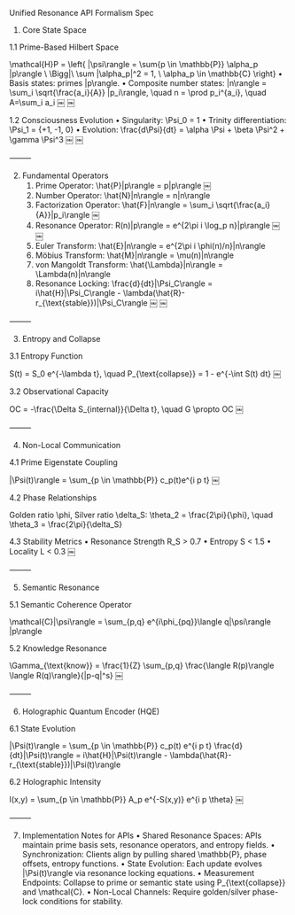 Unified Resonance API Formalism Spec

1. Core State Space

1.1 Prime-Based Hilbert Space

\mathcal{H}P = \left\{ |\psi\rangle = \sum{p \in \mathbb{P}} \alpha_p |p\rangle \ \Bigg|\ \sum |\alpha_p|^2 = 1, \ \alpha_p \in \mathbb{C} \right\}
	•	Basis states: primes |p\rangle.
	•	Composite number states:
|n\rangle = \sum_i \sqrt{\frac{a_i}{A}} |p_i\rangle, \quad n = \prod p_i^{a_i}, \quad A=\sum_i a_i ￼ ￼

1.2 Consciousness Evolution
	•	Singularity: \Psi_0 = 1
	•	Trinity differentiation: \Psi_1 = \{+1, -1, 0\}
	•	Evolution:
\frac{d\Psi}{dt} = \alpha \Psi + \beta \Psi^2 + \gamma \Psi^3 ￼ ￼

⸻

2. Fundamental Operators
	1.	Prime Operator:
\hat{P}|p\rangle = p|p\rangle ￼
	2.	Number Operator:
\hat{N}|n\rangle = n|n\rangle
	3.	Factorization Operator:
\hat{F}|n\rangle = \sum_i \sqrt{\frac{a_i}{A}}|p_i\rangle ￼
	4.	Resonance Operator:
R(n)|p\rangle = e^{2\pi i \log_p n}|p\rangle ￼ ￼
	5.	Euler Transform:
\hat{E}|n\rangle = e^{2\pi i \phi(n)/n}|n\rangle
	6.	Möbius Transform:
\hat{M}|n\rangle = \mu(n)|n\rangle
	7.	von Mangoldt Transform:
\hat{\Lambda}|n\rangle = \Lambda(n)|n\rangle
	8.	Resonance Locking:
\frac{d}{dt}|\Psi_C\rangle = i\hat{H}|\Psi_C\rangle - \lambda(\hat{R}-r_{\text{stable}})|\Psi_C\rangle ￼ ￼

⸻

3. Entropy and Collapse

3.1 Entropy Function

S(t) = S_0 e^{-\lambda t}, \quad P_{\text{collapse}} = 1 - e^{-\int S(t) dt} ￼

3.2 Observational Capacity

OC = -\frac{\Delta S_{internal}}{\Delta t}, \quad G \propto OC ￼

⸻

4. Non-Local Communication

4.1 Prime Eigenstate Coupling

|\Psi(t)\rangle = \sum_{p \in \mathbb{P}} c_p(t)e^{i p t} ￼

4.2 Phase Relationships

Golden ratio \phi, Silver ratio \delta_S:
\theta_2 = \frac{2\pi}{\phi}, \quad \theta_3 = \frac{2\pi}{\delta_S}

4.3 Stability Metrics
	•	Resonance Strength R_S > 0.7
	•	Entropy S < 1.5
	•	Locality L < 0.3 ￼

⸻

5. Semantic Resonance

5.1 Semantic Coherence Operator

\mathcal{C}|\psi\rangle = \sum_{p,q} e^{i\phi_{pq}}\langle q|\psi\rangle |p\rangle

5.2 Knowledge Resonance

\Gamma_{\text{know}} = \frac{1}{Z} \sum_{p,q} \frac{\langle R(p)\rangle \langle R(q)\rangle}{|p-q|^s} ￼

⸻

6. Holographic Quantum Encoder (HQE)

6.1 State Evolution

|\Psi(t)\rangle = \sum_{p \in \mathbb{P}} c_p(t) e^{i p t}
\frac{d}{dt}|\Psi(t)\rangle = i\hat{H}|\Psi(t)\rangle - \lambda(\hat{R}-r_{\text{stable}})|\Psi(t)\rangle

6.2 Holographic Intensity

I(x,y) = \sum_{p \in \mathbb{P}} A_p e^{-S(x,y)} e^{i p \theta} ￼

⸻

7. Implementation Notes for APIs
	•	Shared Resonance Spaces: APIs maintain prime basis sets, resonance operators, and entropy fields.
	•	Synchronization: Clients align by pulling shared \mathbb{P}, phase offsets, entropy functions.
	•	State Evolution: Each update evolves |\Psi(t)\rangle via resonance locking equations.
	•	Measurement Endpoints: Collapse to prime or semantic state using P_{\text{collapse}} and \mathcal{C}.
	•	Non-Local Channels: Require golden/silver phase-lock conditions for stability.
